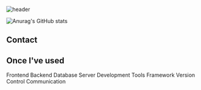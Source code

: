 ![header](https://capsule-render.vercel.app/api?type=venom&color=auto&height=300&section=header&text=Welcome+to+Hyojin's+GitHub!👋%20render&fontSize=30)
<!--
**hyojin202406/hyojin202406** is a ✨ _special_ ✨ repository because its `README.md` (this file) appears on your GitHub profile.

Here are some ideas to get you started:

- 🔭 I’m currently working on ...
- 🌱 I’m currently learning ...
- 👯 I’m looking to collaborate on ...
- 🤔 I’m looking for help with ...
- 💬 Ask me about ...
- 📫 How to reach me: ...
- 😄 Pronouns: ...
- ⚡ Fun fact: ...
-->
![Anurag's GitHub stats](https://github-readme-stats.vercel.app/api?username=hyojin202406&show_icons=true&theme=ambient_gradient&fontSize=40)

## Contact
  
## Once I've used
Frontend
Backend
Database
Server
Development Tools
Framework
Version Control
Communication
